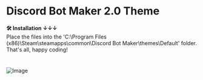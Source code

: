 # Discord Bot Maker 2.0 Theme
**🛠 Installation ↓↓↓**  
Place the files into the 'C:\Program Files (x86)\Steam\steamapps\common\Discord Bot Maker\themes\Default' folder. That's all, happy coding!
#
![Image](https://github.com/user-attachments/assets/618c867f-f291-4aad-a02b-4bcc7a574e3c)
